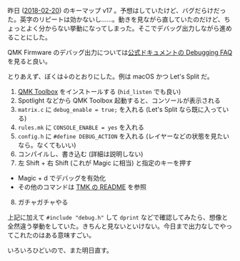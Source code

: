 昨日 ([2018-02-20][]) のキーマップ v17 。予想はしていたけど、バグだらけだった。英字のリピートは効かないし……。動きを見ながら直していたのだけど、ちょっとよく分からない挙動になってしまった。そこでデバッグ出力しながら進めることにした。

QMK Firmware のデバッグ出力については[公式ドキュメントの Debugging FAQ](https://docs.qmk.fm/faq_debug.html) を見ると良い。

とりあえず、ぼくは↓のとおりにした。例は macOS かつ Let's Split だ。

1. [QMK Toolbox](https://github.com/qmk/qmk_toolbox/releases) をインストールする (`hid_listen` でも良い)
2. Spotlight などから QMK Toolbox 起動すると、コンソールが表示される
3. `matrix.c` に `debug_enable = true;` を入れる (Let's Split なら既に入っている)
4. `rules.mk` に `CONSOLE_ENABLE = yes` を入れる
5. `config.h` に `#define DEBUG_ACTION` を入れる (レイヤーなどの状態を見たいなら。なくてもいい)
6. コンパイルし、書き込む (詳細は説明しない)
7. 左 Shift + 右 Shift (これが Magic に相当) と指定のキーを押す
  - Magic + d でデバッグを有効化
  - その他のコマンドは [TMK の README](https://github.com/tmk/tmk_keyboard#magic-commands) を参照
8. ガチャガチャやる

上記に加えて `#include "debug.h"` して `dprint` などで確認してみたら、想像と全然違う挙動をしていた。きちんと見ないといけない。今日まで出力なしでやってこれたのはある意味すごい。

いろいろひどいので、また明日直す。

[2018-02-20]: https://blog.bouzuya.net/2018/02/20/
